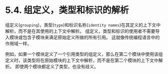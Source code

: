 # 5.4. 组定义，类型和标识的解析

组定义(`grouping`)，类型(`type`)和标识名称(`identity names`)在其定义的上下文中解析，而不是在其使用的上下文中解析。 组定义，类型和标识的使用者不需要导入模块或包含子模块来满足原始定义所做的所有引用。 这就像传统编程语言中的作用域一样。

例如，如果一个模块定义了一个引用类型的组定义，那么在第二个模块中使用该组定义时，该类型将在原始模块的上下文中解析，而不是在第二个模块的上下文中解析。 即使两个模块都定义了类型，也没有歧义。
